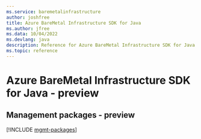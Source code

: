 ```yaml
---
ms.service: baremetalinfrastructure
author: joshfree
title: Azure BareMetal Infrastructure SDK for Java
ms.author: jfree
ms.data: 10/04/2022
ms.devlang: java
description: Reference for Azure BareMetal Infrastructure SDK for Java
ms.topic: reference
---
```

# Azure BareMetal Infrastructure SDK for Java - preview

## Management packages - preview
[!INCLUDE [mgmt-packages](baremetal-infrastructure-mgmt-index.md)]